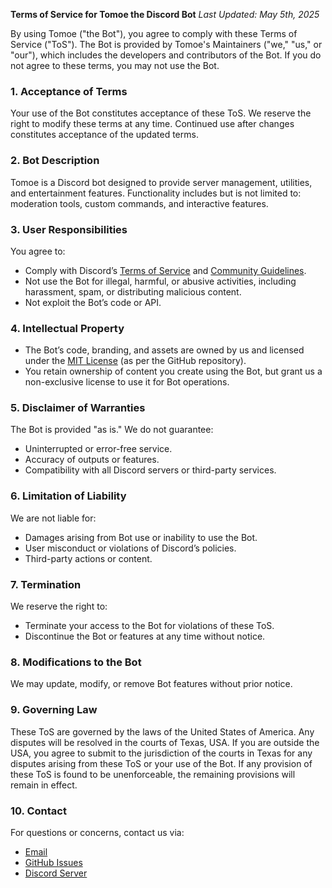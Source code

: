 **Terms of Service for Tomoe the Discord Bot**
*Last Updated: May 5th, 2025*

By using Tomoe ("the Bot"), you agree to comply with these Terms of Service ("ToS"). The Bot is provided by Tomoe's Maintainers ("we," "us," or "our"), which includes the developers and contributors of the Bot. If you do not agree to these terms, you may not use the Bot.

### 1. **Acceptance of Terms**
Your use of the Bot constitutes acceptance of these ToS. We reserve the right to modify these terms at any time. Continued use after changes constitutes acceptance of the updated terms.

### 2. **Bot Description**
Tomoe is a Discord bot designed to provide server management, utilities, and entertainment features. Functionality includes but is not limited to: moderation tools, custom commands, and interactive features.

### 3. **User Responsibilities**
You agree to:
- Comply with Discord’s [Terms of Service](https://discord.com/terms) and [Community Guidelines](https://discord.com/guidelines).
- Not use the Bot for illegal, harmful, or abusive activities, including harassment, spam, or distributing malicious content.
- Not exploit the Bot’s code or API.

### 4. **Intellectual Property**
- The Bot’s code, branding, and assets are owned by us and licensed under the [MIT License](https://github.com/OoLunar/Tomoe/blob/main/LICENSE) (as per the GitHub repository).
- You retain ownership of content you create using the Bot, but grant us a non-exclusive license to use it for Bot operations.

### 5. **Disclaimer of Warranties**
The Bot is provided "as is." We do not guarantee:
- Uninterrupted or error-free service.
- Accuracy of outputs or features.
- Compatibility with all Discord servers or third-party services.

### 6. **Limitation of Liability**
We are not liable for:
- Damages arising from Bot use or inability to use the Bot.
- User misconduct or violations of Discord’s policies.
- Third-party actions or content.

### 7. **Termination**
We reserve the right to:
- Terminate your access to the Bot for violations of these ToS.
- Discontinue the Bot or features at any time without notice.

### 8. **Modifications to the Bot**
We may update, modify, or remove Bot features without prior notice.

### 9. **Governing Law**
These ToS are governed by the laws of the United States of America. Any disputes will be resolved in the courts of Texas, USA. If you are outside the USA, you agree to submit to the jurisdiction of the courts in Texas for any disputes arising from these ToS or your use of the Bot. If any provision of these ToS is found to be unenforceable, the remaining provisions will remain in effect.

### 10. **Contact**
For questions or concerns, contact us via:
- [Email](mailto:lunar@forsaken-borders.net)
- [GitHub Issues](https://github.com/OoLunar/Tomoe/issues)
- [Discord Server](https://discord.gg/6bjPzA8P6h)